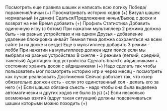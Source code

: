Посмотреть еще правила шашек и написать всю логику
Победа/поражения/ничьи (+)
Просматривать историю ходов (+)
Визуал шашек нормальный (и дамки)
Сдаться/Предложение ничьи/Выход с доски и возврат на нее
Время добавить (+)
Профиль
Статистика
Добавить одиночную игру (с ботом)
При нажатии мультиплеер 2 режима должна быть - на разных устройствах и на одном
Друзья - добавление удаление блокировка инвайт
Темная тема должна сохраняться на всем сайте (и на доске и везде)
Еще в мультиплеер добавить 3 режим - лобби
При нажатии на мультиплеер должен идти поиск если мы выбрали на разных устройствах
В сингле - 3 режима (легкий, средний, тяжелый)
Адаптацию под устройства
Сделать board с айдишниками + состояние хранить досок с айдишниками (+)
Надо сделать так чтобы пользователь мог посмотреть историю игр и через месяц - посмотреть как лучше реализовать
Достижения
Сейчас работает так, что юзер обязательно должен есть - если это единственный хол - делать его за него (+)
Если шашка обязана съесть - надо чтобы она была выделена автоматически и других ходов не было (в js) (+)
Если несколько возможных взятий (вдруг такая ситуация) должны подсвечиваться шашки которыми можно походить (+)